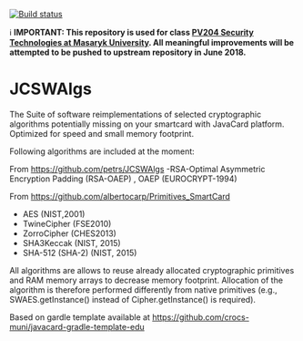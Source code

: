  [![Build status](https://travis-ci.org/JavaCardSpot-dev/JCSWAlgs.svg?branch=master)](https://travis-ci.org/JavaCardSpot-dev/JCSWAlgs)

:information_source: **IMPORTANT: This repository is used for class [PV204 Security Technologies at
Masaryk University](https://is.muni.cz/auth/predmety/predmet?lang=en;setlang=en;pvysl=3141746). All
meaningful improvements will be attempted to be pushed to upstream repository in June 2018.**

JCSWAlgs
========

The Suite of software reimplementations of selected cryptographic algorithms potentially missing on your smartcard with JavaCard platform. Optimized for speed and small memory footprint.

Following algorithms are included at the moment:

From https://github.com/petrs/JCSWAlgs
-RSA-Optimal Asymmetric Encryption Padding (RSA-OAEP) , OAEP (EUROCRYPT-1994)

From https://github.com/albertocarp/Primitives_SmartCard
- AES (NIST,2001)
- TwineCipher (FSE2010)
- ZorroCipher (CHES2013)
- SHA3Keccak  (NIST, 2015)
- SHA-512 (SHA-2) (NIST, 2015)



All algorithms are allows to reuse already allocated cryptographic primitives and RAM memory arrays to decrease memory footprint. Allocation of the algorithm is therefore performed differently from native primitives (e.g., SWAES.getInstance() instead of Cipher.getInstance() is required).


Based on gardle template available at https://github.com/crocs-muni/javacard-gradle-template-edu


